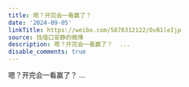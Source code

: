 ```yaml
---
title: 嗯？开完会一看赢了？
date: '2024-09-05'
linkTitle: https://weibo.com/5878312122/OvB1leIjp
source: 找借口安静的微博
description: 嗯？开完会一看赢了？  ...
disable_comments: true
---
```

嗯？开完会一看赢了？  ...